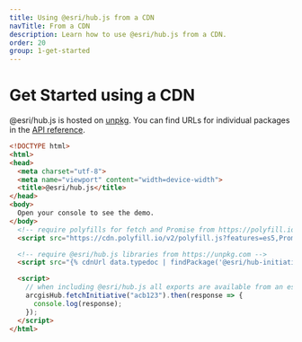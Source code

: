 ```yaml
---
title: Using @esri/hub.js from a CDN
navTitle: From a CDN
description: Learn how to use @esri/hub.js from a CDN.
order: 20
group: 1-get-started
---
```


# Get Started using a CDN

@esri/hub.js is hosted on [unpkg](https://unpkg.com/). You can find URLs for individual packages in the [API reference](../../api).

```html
<!DOCTYPE html>
<html>
<head>
  <meta charset="utf-8">
  <meta name="viewport" content="width=device-width">
  <title>@esri/hub.js</title>
</head>
<body>
  Open your console to see the demo.
</body>
  <!-- require polyfills for fetch and Promise from https://polyfill.io -->
  <script src="https://cdn.polyfill.io/v2/polyfill.js?features=es5,Promise,fetch"></script>

  <!-- require @esri/hub.js libraries from https://unpkg.com -->
  <script src="{% cdnUrl data.typedoc | findPackage('@esri/hub-initiatives') %}"></script>

  <script>
    // when including @esri/hub.js all exports are available from an esriHub global
    arcgisHub.fetchInitiative("acb123").then(response => {
      console.log(response);
    });
  </script>
</html>